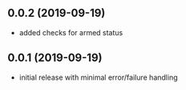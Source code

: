 ## 0.0.2 (2019-09-19)

* added checks for armed status

## 0.0.1 (2019-09-19)

* initial release with minimal error/failure handling
